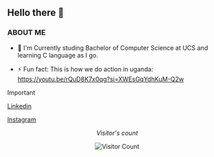 ##             Hello there 👋

###            ABOUT ME

- 🌱 I'm Currently studing Bachelor of Computer Science at UCS and learning C language as I go.

- ⚡ Fun fact: This is how we do action in uganda: https://youtu.be/rQuD8K7x0qg?si=XWEsGqYdhKuM-Q2w

> [!IMPORTANT]
>[Linkedin](https://www.linkedin.com/in/ericsalvi67/)
>
>[Instagram](https://www.instagram.com/ericsalvi_/)

<div align="center">
  
_Visitor's count_

![Visitor Count](https://profile-counter.glitch.me/{ericsalvi67}/count.svg)

</div>



<!--
**ericsalvi67/ericsalvi67** is a ✨ _special_ ✨ repository because its `README.md` (this file) appears on your GitHub profile.

Here are some ideas to get you started:

- 🔭 I’m currently working on ...
- 🌱 I’m currently learning ...
- 👯 I’m looking to collaborate on ...
- 🤔 I’m looking for help with ...
- 💬 Ask me about ...
- 📫 How to reach me: ...
- 😄 Pronouns: ...
- ⚡ Fun fact: ...
-->
